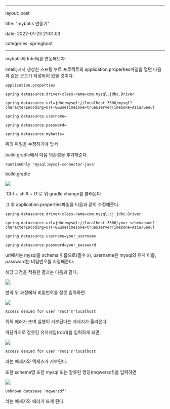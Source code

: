 
---

layout: post

title: "mybatis 연동기"

date: 2022-01-23 21:01:03

categories: springboot

---

  

mybatis와 Intellij를 연동해보자.

  

  

Intellij에서 생성한 스프링 부트 프로젝트의 application.properties파일을 열면 다음과 같은 코드가 작성되어 있을 것이다.

  

    application.properties
    
    spring.datasource.driver-class-name=com.mysql.jdbc.Driver
    
    spring.datasource.url=jdbc:mysql://localhost:3306/mysql?characterEncoding=UTF-8&useTimezone=true&serverTimezone=Asia/Seoul
    
    spring.datasource.username=
    
    spring.datasource.password=
    
    spring.datasource.mybatis=

  

위의 파일을 수정하기에 앞서

build.gradle에서 다음 의존성을 추가해준다.

  

    runtimeOnly 'mysql:mysql-connector-java'

  
  

build.gradle

  

<img  src="https://cndiqor0512.github.io/img/mybatis연동.PNG">

  
  

'Ctrl + shift + O'로 위 gradle change를 불러온다.

  

그 후 application.properties파일을 다음과 같이 수정해준다.

  
  

  

    spring.datasource.driver-class-name=com.mysql.cj.jdbc.Driver
    
    spring.datasource.url=jdbc:mysql://localhost:3306/your_schemaname?characterEncoding=UTF-8&useTimezone=true&serverTimezone=Asia/Seoul
    
    spring.datasource.username=your_username
    
    spring.datasource.password=your_password
    
      

  

url에서는 mysql을 schema 이름으로(필수 x), username은 mysql의 유저 이름, password는 비밀번호를 지정해준다.

  
  

해당 과정을 적용한 결과는 다음과 같다.

  

<img  src="https://cndiqor0512.github.io/img/Intellij mysql 연동.png">

  

만약 위 과정에서 비밀번호를 잘못 입력하면

<img  src="https://cndiqor0512.github.io/img/error2.PNG">

    Access denied for user 'root'@'localhost

위의 에러가 뜨며 실행이 거부된다는 메세지가 올라온다.

  

마찬가지로 잘못된 유저네임(roo1)을 입력하게 되면,

<img  src="https://cndiqor0512.github.io/img/error1.PNG">

    Access denied for user 'roo1'@'localhost

라는 메세지와 엑세스가 거부된다.

  

또한 schema명 또한 mysql 또는 잘못된 명칭(mqwersdf)을 입력하면

<img  src="https://cndiqor0512.github.io/img/error3.PNG">

    Unknown database 'mqwersdf'

라는 메세지와 에러가 뜨게 된다.